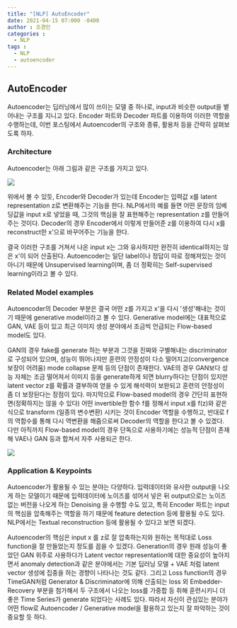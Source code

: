 ```yaml
---
title: "[NLP] AutoEncoder"
date: 2021-04-15 07:000 -0400
author : 조경민
categories :
  - NLP
tags :
  - NLP
  - autoencoder
---
```


## AutoEncoder



Autoencoder는 딥러닝에서 많이 쓰이는 모델 중 하나로, input과 비슷한 output을 뱉어내는 구조를 지니고 있다. Encoder 파트와 Decoder 파트를 이용하여 이러한 역할을 수행하는데, 이번 포스팅에서 Autoencoder의 구조와 종류, 활용처 등을 간략히 살펴보도록 하자.



### Architecture

Autoencoder는 아래 그림과 같은 구조를 가지고 있다. 

![](https://img1.daumcdn.net/thumb/R1280x0/?scode=mtistory2&fname=https%3A%2F%2Fblog.kakaocdn.net%2Fdn%2FZAS36%2FbtqzZKBCb3X%2FyvuxoSPOMQRd2nHufcR0S1%2Fimg.png)

위에서 볼 수 있듯, Encoder와 Decoder가 있는데 Encoder는 입력값 x를 latent representation z로 변환해주는 기능을 한다. NLP에서의 예를 들면 어떤 문장의 임베딩값을 input x로 넣었을 때, 그것의 핵심을 잘 표현해주는 representation z를 만들어주는 것이다. Decoder의 경우 Encoder에서 이렇게 만들어준 z를 이용하여 다시 x를 reconstruct한 x'으로 바꾸어주는 기능을 한다. 

결국 이러한 구조를 거쳐서 나온 input x는 그와 유사하지만 완전히 identical하지는 않은 x'이 되어 산출된다. Autoencoder는 일단 label이나 정답이 따로 정해져있는 것이 아니기 때문에 Unsupervised learning이며, 좀 더 정확히는 Self-supervised learning이라고 볼 수 있다. 



### Related Model examples

Autoencoder의 Decoder 부분은 결국 어떤 z를 가지고 x'을 다시 '생성'해내는 것이기 때문에 generative model이라고 볼 수 있다. Generative model에는 대표적으로 GAN, VAE 등이 있고 최근 이미지 생성 분야에서 조금씩 언급되는 Flow-based model도 있다.

GAN의 경우 fake를 generate 하는 부분과 그것을 진짜와 구별해내는 discriminator로 구성되어 있으며, 성능이 뛰어나지만 훈련의 안정성이 다소 떨어지고(convergence 보장이 어려움) mode collapse 문제 등의 단점이 존재한다. VAE의 경우 GAN보다 성능 자체는 조금 떨어져서 이미지 등을 generate하게 되면 blurry하다는 단점이 있지만 latent vector z를 확률과 결부하여 얻을 수 있게 해석력이 보완되고 훈련의 안정성이 좀 더 보장된다는 장점이 있다. 마지막으로 Flow-based model의 경우 간단히 표현하면(정확하지는 않을 수 있다) 어떤 invertible한 함수 f를 정해서 input x를 f(z)와 같은 식으로 transform (일종의 변수변환) 시키는 것이 Encoder 역할을 수행하고, 반대로 f의 역함수를 통해 다시 역변환을 해줌으로써 Decoder의 역할을 한다고 볼 수 있겠다. 다만 아직까지 Flow-based model의 경우 단독으로 사용하기에는 성능적 단점이 존재해 VAE나 GAN 등과 합쳐서 자주 사용되곤 한다.

![](https://lilianweng.github.io/lil-log/assets/images/three-generative-models.png)



### Application & Keypoints

Autoencoder가 활용될 수 있는 분야는 다양하다. 입력데이터와 유사한 output을 나오게 하는 모델이기 때문에 입력데이터에 노이즈를 섞어서 넣은 뒤 output으로는 노이즈 없는 버전을 나오게 하는 Denoising 을 수행할 수도 있고, 특히 Encoder 파트는 input의 핵심을 압축해주는 역할을 하기 때문에 feature detection 등에 활용될 수도 있다. NLP에서는 Textual reconstruction 등에 활용될 수 있다고 보면 되겠다.

Autoencoder의 핵심은 input x 를 z로 잘 압축하는지와 원하는 목적대로 Loss function을 잘 만들었는지 정도를 꼽을 수 있겠다. Generation의 경우 원래 성능이 좋았던 GAN 위주로 사용하다가 Latent vector representation에 대한 중요성이 높아지면서 anomaly detection과 같은 분야에서는 기본 딥러닝 모델 + VAE 처럼 latent vector 생성에 집중을 하는 경향이 나타나는 것도 같다. 그리고 Loss function의 경우 TimeGAN처럼 Generator & Discriminator에 의해 산출되는 loss 외 Embedder-Recovery 부분을 첨가해서 두 구조에서 나오는 loss를 가중합 등 취해 훈련시키니 더 좋은 Time Series가 generate 되었다는 사례도 있다. 따라서 자신이 관심있는 분야가 어떤 flow로 Autoencoder / Generative model을 활용하고 있는지 잘 파악하는 것이 중요할 듯 하다.

